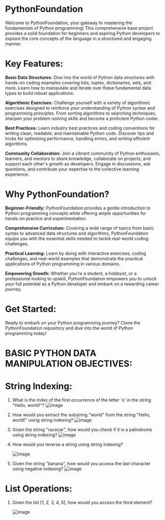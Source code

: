 # PythonFoundation
Welcome to PythonFoundation, your gateway to mastering the fundamentals of Python programming! This comprehensive base project provides a solid foundation for beginners and aspiring Python developers to explore the core concepts of the language in a structured and engaging manner.
# Key Features:

**Basic Data Structures:** Dive into the world of Python data structures with hands-on coding examples covering lists, tuples, dictionaries, sets, and more. Learn how to manipulate and iterate over these fundamental data types to build robust applications.

**Algorithmic Exercises:** Challenge yourself with a variety of algorithmic exercises designed to reinforce your understanding of Python syntax and programming principles. From sorting algorithms to searching techniques, sharpen your problem-solving skills and become a proficient Python coder.

**Best Practices:** Learn industry best practices and coding conventions for writing clean, readable, and maintainable Python code. Discover tips and tricks for optimizing performance, handling errors, and writing efficient algorithms.

**Community Collaboration:** Join a vibrant community of Python enthusiasts, learners, and mentors to share knowledge, collaborate on projects, and support each other's growth as developers. Engage in discussions, ask questions, and contribute your expertise to the collective learning experience.

# Why PythonFoundation?

**Beginner-Friendly:** PythonFoundation provides a gentle introduction to Python programming concepts while offering ample opportunities for hands-on practice and experimentation.

**Comprehensive Curriculum:** Covering a wide range of topics from basic syntax to advanced data structures and algorithms, PythonFoundation equips you with the essential skills needed to tackle real-world coding challenges.

**Practical Learning:** Learn by doing with interactive exercises, coding challenges, and real-world examples that demonstrate the practical applications of Python programming in various domains.

**Empowering Growth:** Whether you're a student, a hobbyist, or a professional looking to upskill, PythonFoundation empowers you to unlock your full potential as a Python developer and embark on a rewarding career journey.

# Get Started:
Ready to embark on your Python programming journey? Clone the PythonFoundation repository and dive into the world of Python programming today!

# BASIC PYTHON DATA MANIPULATION OBJECTIVES:

# String Indexing:

1. What is the index of the first occurrence of the letter 'o' in the string "Hello, world!"?
   ![image](https://github.com/Swagath123Koyada/PythonFoundation/assets/164196153/a0c75198-70d4-4a64-9ab3-6eb1ff7fa183)

2. How would you extract the substring "world" from the string "Hello, world!" using string indexing?
   ![image](https://github.com/Swagath123Koyada/PythonFoundation/assets/164196153/e7caea40-47bf-4c84-8cb6-f28392941380)

3. Given the string "racecar", how would you check if it is a palindrome using string indexing?
   ![image](https://github.com/Swagath123Koyada/PythonFoundation/assets/164196153/5dc2b986-e012-4420-90c6-098d9e925427)

4. How would you reverse a string using string indexing?

   ![image](https://github.com/Swagath123Koyada/PythonFoundation/assets/164196153/30f16aad-74ff-41db-83e6-5f03523115c4)

5. Given the string "banana", how would you access the last character using negative indexing?
   ![image](https://github.com/Swagath123Koyada/PythonFoundation/assets/164196153/a55ce9c8-41a5-494a-a3c8-c39e3d3fa2b0)

# List Operations:

1. Given the list [1, 2, 3, 4, 5], how would you access the third element?

   ![image](https://github.com/Swagath123Koyada/PythonFoundation/assets/164196153/eb1d1133-2d87-4a77-8426-68912411bbc6)

